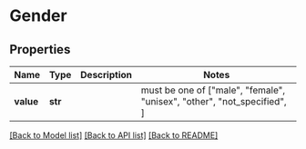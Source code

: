 # Gender


## Properties
Name | Type | Description | Notes
------------ | ------------- | ------------- | -------------
**value** | **str** |  |  must be one of ["male", "female", "unisex", "other", "not_specified", ]

[[Back to Model list]](../../README.md#documentation-for-models) [[Back to API list]](../../README.md#documentation-for-api-endpoints) [[Back to README]](../../README.md)


